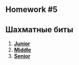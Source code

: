 Homework #5
---
## Шахматные биты

1. **[Junior](junior/README.md)**
2. **[Middle](middle/README.md)**
3. **[Senior](senior/README.md)**